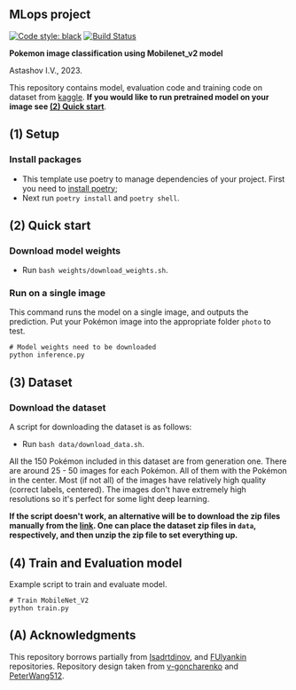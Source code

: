## MLops project

[![Code style: black](https://img.shields.io/badge/code%20style-black-000000.svg)](https://github.com/psf/black)
[![Build Status](https://github.com/igorastashov/MLops-project/actions/workflows/checks.yml/badge.svg)](https://github.com/igorastashov/MLops-project/actions/workflows/checks.yml)

**Pokemon image classification using Mobilenet_v2 model**

Astashov I.V., 2023.

This repository contains model, evaluation code and training code on dataset
from [kaggle](https://www.kaggle.com/datasets/lantian773030/pokemonclassification).
**If you would like to run pretrained model on your image see [(2) Quick start](https://github.com/igorastashov/MLops-project#2-quick-start)**.

## (1) Setup

### Install packages

- This template use poetry to manage dependencies of your project.
  First you need to [install poetry](https://python-poetry.org/docs/#installing-with-pipx);
- Next run `poetry install` and `poetry shell`.

## (2) Quick start

### Download model weights

- Run `bash weights/download_weights.sh`.

### Run on a single image

This command runs the model on a single image, and outputs the prediction.
Put your Pokémon image into the appropriate folder `photo` to test.

```
# Model weights need to be downloaded
python inference.py
```

## (3) Dataset

### Download the dataset

A script for downloading the dataset is as follows:

- Run `bash data/download_data.sh`.

All the 150 Pokémon included in this dataset are from generation one.
There are around 25 - 50 images for each Pokémon.
All of them with the Pokémon in the center.
Most (if not all) of the images have relatively high quality (correct labels, centered).
The images don't have extremely high resolutions so it's perfect for some light deep learning.

**If the script doesn't work, an alternative will be to download the zip files manually
from the [link](https://www.kaggle.com/datasets/lantian773030/pokemonclassification/download?datasetVersionNumber=1).
One can place the dataset zip files in `data`, respectively, and then unzip the zip file to set everything up.**

## (4) Train and Evaluation model

Example script to train and evaluate model.

```
# Train MobileNet_V2
python train.py
```

## (A) Acknowledgments

This repository borrows partially from [Isadrtdinov](https://github.com/isadrtdinov/intro-to-dl-hse/blob/2022-2023/seminars/201/seminar_04.ipynb), and [FUlyankin](https://github.com/FUlyankin/deep_learning_pytorch/tree/main/week08_fine_tuning) repositories.
Repository design taken from [v-goncharenko](https://github.com/v-goncharenko/data-science-template) and [PeterWang512](https://github.com/PeterWang512/CNNDetection).
